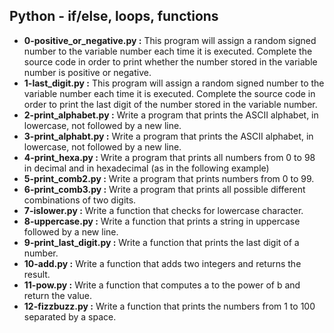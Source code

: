 ## Python - if/else, loops, functions ##
- **0-positive_or_negative.py :** This program will assign a random signed number to the variable number each time it is executed. Complete the source code in order to print whether the number stored in the variable number is positive or negative.
- **1-last_digit.py :** This program will assign a random signed number to the variable number each time it is executed. Complete the source code in order to print the last digit of the number stored in the variable number.
- **2-print_alphabet.py :** Write a program that prints the ASCII alphabet, in lowercase, not followed by a new line.
- **3-print_alphabt.py :** Write a program that prints the ASCII alphabet, in lowercase, not followed by a new line.
- **4-print_hexa.py :** Write a program that prints all numbers from 0 to 98 in decimal and in hexadecimal (as in the following example)
- **5-print_comb2.py :** Write a program that prints numbers from 0 to 99.
- **6-print_comb3.py :** Write a program that prints all possible different combinations of two digits.
- **7-islower.py :** Write a function that checks for lowercase character.
- **8-uppercase.py :** Write a function that prints a string in uppercase followed by a new line.
- **9-print_last_digit.py :** Write a function that prints the last digit of a number.
- **10-add.py :** Write a function that adds two integers and returns the result.
- **11-pow.py :** Write a function that computes a to the power of b and return the value.
- **12-fizzbuzz.py :** Write a function that prints the numbers from 1 to 100 separated by a space.